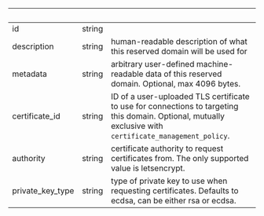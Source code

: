 <!-- Code generated for API Clients. DO NOT EDIT. -->

| &nbsp;           | &nbsp; | &nbsp;                                                                                                                                                    |
| ---------------- | ------ | --------------------------------------------------------------------------------------------------------------------------------------------------------- |
| id               | string |                                                                                                                                                           |
| description      | string | human-readable description of what this reserved domain will be used for                                                                                  |
| metadata         | string | arbitrary user-defined machine-readable data of this reserved domain. Optional, max 4096 bytes.                                                           |
| certificate_id   | string | ID of a user-uploaded TLS certificate to use for connections to targeting this domain. Optional, mutually exclusive with `certificate_management_policy`. |
| authority        | string | certificate authority to request certificates from. The only supported value is letsencrypt.                                                              |
| private_key_type | string | type of private key to use when requesting certificates. Defaults to ecdsa, can be either rsa or ecdsa.                                                   |
